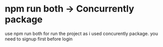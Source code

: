 # npm run both -> Concurrently package

use npm run both for run the project as i used concurently package.
you need to signup first  before login
